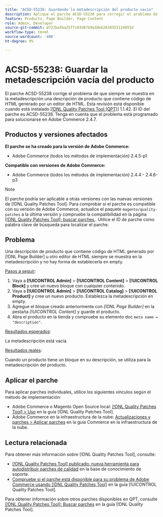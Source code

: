 ```yaml
---
title: "ACSD-55238: Guardando la metadescripción del producto vacío"
description: Aplique el parche ACSD-55238 para corregir el problema de Adobe Commerce donde siempre se muestra en la metadescripción una descripción de producto que contiene código de HTML generado por  [!DNL Page Builder] u otro editor de HTML y no hay forma de establecerla en empty.
feature: Products, Page Builder, Page Content
role: Admin, Developer
source-git-commit: d722ba5ba25ffc03d87b9eddeb2830353124055d
workflow-type: tm+mt
source-wordcount: '406'
ht-degree: 0%

---
```


# ACSD-55238: Guardar la metadescripción vacía del producto

El parche ACSD-55238 corrige el problema de que siempre se muestra en la metadescripción una descripción de producto que contiene código de HTML generado por un editor de HTML. Esta revisión está disponible cuando está instalado [[!DNL Quality Patches Tool (QPT)]](https://experienceleague.adobe.com/en/docs/commerce-knowledge-base/kb/announcements/commerce-announcements/magento-quality-patches-released-new-tool-to-self-serve-quality-patches) 1.1.42. El ID del parche es ACSD-55238. Tenga en cuenta que el problema está programado para solucionarse en Adobe Commerce 2.4.7.

## Productos y versiones afectados

**El parche se ha creado para la versión de Adobe Commerce:**

* Adobe Commerce (todos los métodos de implementación) 2.4.5-p1

**Compatible con versiones de Adobe Commerce:**

* Adobe Commerce (todos los métodos de implementación) 2.4.4 - 2.4.6-p3

>[!NOTE]
>
>El parche podría ser aplicable a otras versiones con las nuevas versiones de [!DNL Quality Patches Tool]. Para comprobar si el parche es compatible con su versión de Adobe Commerce, actualice el paquete `magento/quality-patches` a la última versión y compruebe la compatibilidad en la página [[!DNL Quality Patches Tool]: buscar parches ](https://experienceleague.adobe.com/tools/commerce-quality-patches/index.html). Utilice el ID de parche como palabra clave de búsqueda para localizar el parche.

## Problema

Una descripción de producto que contiene código de HTML generado por [!DNL Page Builder] u otro editor de HTML siempre se muestra en la metadescripción y no hay forma de establecerla en empty.

<u>Pasos a seguir</u>:

1. Vaya a **[!UICONTROL Admin]** > **[!UICONTROL Content]** > **[!UICONTROL Block]** y cree un nuevo bloque con cualquier contenido.
1. Vaya a **[!UICONTROL Admin]** > **[!UICONTROL Catalog]** > **[!UICONTROL Product]** y cree un nuevo producto. Establezca la metadescripción en empty.
1. Agregue el bloque creado anteriormente con *[!DNL Page Builder]* en la pestaña *[!UICONTROL Content]* y guarde el producto.
1. Abra el producto en la tienda y compruebe su elemento doc `meta name = "description"`.

<u>Resultados esperados</u>:

La metadescripción está vacía.

<u>Resultados reales</u>:

Cuando un producto tiene un bloque en su descripción, se utiliza para la metadescripción del producto.

## Aplicar el parche

Para aplicar parches individuales, utilice los siguientes vínculos según el método de implementación:

* Adobe Commerce o Magento Open Source local: [[!DNL Quality Patches Tool] > Uso](https://experienceleague.adobe.com/docs/commerce-operations/tools/quality-patches-tool/usage.html) en la guía [!DNL Quality Patches Tool].
* Adobe Commerce en la infraestructura de la nube: [Actualizaciones y parches > Aplicar parches](https://experienceleague.adobe.com/docs/commerce-cloud-service/user-guide/develop/upgrade/apply-patches.html) en la guía Commerce en la infraestructura de la nube.

## Lectura relacionada

Para obtener más información sobre [!DNL Quality Patches Tool], consulte:

* [[!DNL Quality Patches Tool] publicado: nueva herramienta para autodistribuir parches de calidad](https://experienceleague.adobe.com/en/docs/commerce-knowledge-base/kb/announcements/commerce-announcements/magento-quality-patches-released-new-tool-to-self-serve-quality-patches) en la base de conocimiento de soporte.
* [Compruebe si el parche está disponible para su problema de Adobe Commerce usando [!DNL Quality Patches Tool]](/help/tools/quality-patches-tool/patches-available-in-qpt/check-patch-for-magento-issue-with-magento-quality-patches.md) en la guía [!UICONTROL Quality Patches Tool].


Para obtener información sobre otros parches disponibles en QPT, consulte [[!DNL Quality Patches Tool]: Buscar parches](https://experienceleague.adobe.com/tools/commerce-quality-patches/index.html) en la guía [!DNL Quality Patches Tool].
